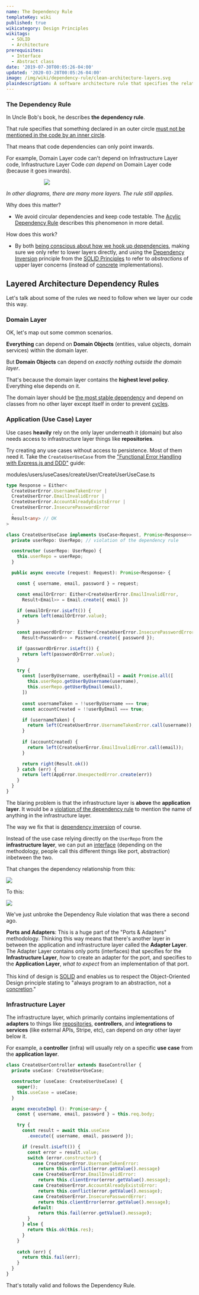 ```yaml
---
name: The Dependency Rule
templateKey: wiki
published: true
wikicategory: Design Principles
wikitags:
  - SOLID
  - Architecture
prerequisites:
  - Interface
  - Abstract class
date: '2019-07-30T00:05:26-04:00'
updated: '2020-03-28T00:05:26-04:00'
image: /img/wiki/dependency-rule/clean-architecture-layers.svg
plaindescription: A software architecture rule that specifies the relationship between layers, namely that an inner layer should never rely on anything from an outer layer. 
---
```


### The Dependency Rule

In Uncle Bob's book, he describes **the dependency rule**.

That rule specifies that something declared in an outer circle <u>must not be mentioned in the code by an inner circle</u>.

That means that code dependencies can only point inwards.

For example, Domain Layer code can't depend on Infrastructure Layer code, Infrastructure Layer Code _can depend_ on Domain Layer code (because it goes inwards).

<div style="max-width: 300px;margin: 0 auto;">
  <img src="/img/wiki/dependency-rule/the-dependency-rule.svg"/>
</div>

_In other diagrams, there are many more layers. The rule still applies._

Why does this matter?
- We avoid circular dependencies and keep code testable. The [Acylic Dependency Rule](/wiki/acyclic-dependencies-principle/) describes this phenomenon in more detail.

How does this work?
- By both [being conscious about how we hook up dependencies](/articles/software-design-architecture/write-testable-code/), making sure we only refer to lower layers directly, and using the [Dependency Inversion](dependency-inversion/) principle from the [SOLID Principles](/articles/solid-principles/solid-typescript/) to refer to _abstractions_ of upper layer concerns (instead of [concrete](/wiki/concrete-class/) implementations).

## Layered Architecture Dependency Rules

Let's talk about some of the rules we need to follow when we layer our code this way. 

### Domain Layer

OK, let's map out some common scenarios.

**Everything** can depend on **Domain Objects** (entities, value objects, domain services) within the domain layer.

But **Domain Objects** can depend on _exactly nothing outside the domain layer_.

That's because the domain layer contains the **highest level policy**. Everything else depends on it.

The domain layer should be [the most stable dependency](/wiki/stable-dependency-principle/) and depend on classes from no other layer except itself in order to prevent [cycles](/wiki/acyclic-dependencies-principle/).


### Application (Use Case) Layer

Use cases **heavily** rely on the only layer underneath it (domain) but also needs access to infrastructure layer things like **repositories**.

Try creating any use cases without access to persistence. Most of them need it. Take the `CreateUserUseCase` from the ["Functional Error Handling with Express.js and DDD"](/articles/enterprise-typescript-nodejs/functional-error-handling/) guide:

<div class="filename">modules/users/useCases/createUser/CreateUserUseCase.ts</div>

```typescript
type Response = Either<
  CreateUserError.UsernameTakenError | 
  CreateUserError.EmailInvalidError | 
  CreateUserError.AccountAlreadyExistsError |
  CreateUserError.InsecurePasswordError
  , 
  Result<any> // OK 
>

class CreateUserUseCase implements UseCase<Request, Promise<Response>> {
  private userRepo: UserRepo; // violation of the dependency rule

  constructor (userRepo: UserRepo) {
    this.userRepo = userRepo;
  }

  public async execute (request: Request): Promise<Response> {

    const { username, email, password } = request;

    const emailOrError: Either<CreateUserError.EmailInvalidError, 
      Result<Email>> = Email.create({ email })

    if (emailOrError.isLeft()) {
      return left(emailOrError.value);
    }

    const passwordOrError: Either<CreateUserError.InsecurePasswordError, 
      Result<Password>> = Password.create({ password });

    if (passwordOrError.isLeft()) {
      return left(passwordOrError.value);
    }

    try {
      const [userByUsername, userByEmail] = await Promise.all([
        this.userRepo.getUserByUsername(username),
        this.userRepo.getUserByEmail(email),
      ])
  
      const usernameTaken = !!userByUsername === true;
      const accountCreated = !!userByEmail === true;

      if (usernameTaken) {
        return left(CreateUserError.UsernameTakenError.call(username));
      }
  
      if (accountCreated) {
        return left(CreateUserError.EmailInvalidError.call(email));
      }

      return right(Result.ok())
    } catch (err) {
      return left(AppError.UnexpectedError.create(err))
    }
  }
}
```

The blaring problem is that the infrastructure layer is **above** the **application layer**. It would be a <u>violation of the dependency rule</u> to mention the name of anything in the infrastructure layer.

The way we fix that is [dependency inversion](/articles/tutorials/dependency-injection-inversion-explained/) of course.

Instead of the use case relying directly on the `UserRepo` from the **infrastructure layer**, we can put an <u>interface</u> (depending on the methodology, people call this different things like port, abstraction) inbetween the two. 

That changes the dependency relationship from this:

![](/img/wiki/dependency-rule/dr-violation.svg)

To this:

![](/img/wiki/dependency-rule/dr-fixed.svg)

We've just unbroke the Dependency Rule violation that was there a second ago.

<p class="special-quote"><b>Ports and Adapters</b>: This is a huge part of the "Ports & Adapters" methodology. Thinking this way means that there's another layer in between the application and infrastructure layer called the <b>Adapter Layer</b>. The Adapter Layer contains only ports (interfaces) that specifies for the <b>Infrastructure Layer</b>, <i>how</i> to create an adapter for the port, and specifies to the <b>Application Layer</b>, <i>what to expect</i> from an implementation of that port. <br/><br/>This kind of design is <a href="/articles/solid-principles/solid-typescript/">SOLID</a> and enables us to respect the Object-Oriented Design principle stating to "always program to an abstraction, not a <a href="/wiki/concrete-class/">concretion</a>."</p>

### Infrastructure Layer

The infrastructure layer, which primarily contains implementations of **adapters** to things like [repositories](/articles/typescript-domain-driven-design/repository-dto-mapper/), **controllers**, and **integrations to services** (like external APIs, Stripe, etc), can depend on _any_ other layer below it.

For example, a **controller** (infra) will usually rely on a specific **use case** from the **application layer**.

```typescript
class CreateUserController extends BaseController {
  private useCase: CreateUserUseCase;

  constructor (useCase: CreateUserUseCase) {
    super();
    this.useCase = useCase;
  }

  async executeImpl (): Promise<any> {
    const { username, email, password } = this.req.body;

    try {
      const result = await this.useCase
        .execute({ username, email, password });

      if (result.isLeft()) {
        const error = result.value;
        switch (error.constructor) {
          case CreateUserError.UsernameTakenError:
            return this.conflict(error.getValue().message)
          case CreateUserError.EmailInvalidError:
            return this.clientError(error.getValue().message);
          case CreateUserError.AccountAlreadyExistsError:
            return this.conflict(error.getValue().message);
          case CreateUserError.InsecurePasswordError:
            return this.clientError(error.getValue().message);
          default:
            return this.fail(error.getValue().message);
        }
      } else {
        return this.ok(this.res);
      }
    } 
    
    catch (err) {
      return this.fail(err);
    }
  }
}
```

That's totally valid and follows the Dependency Rule.